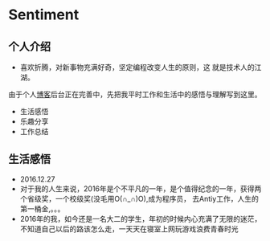 # Sentiment
## 个人介绍
- 喜欢折腾，对新事物充满好奇，坚定编程改变人生的原则，这 就是技术人的江湖。
  
  
由于个人[博客](http://www.coderw.cn)后台正在完善中，先把我平时工作和生活中的感悟与理解写到这里。

- 生活感悟
- 乐趣分享
- 工作总结












## 生活感悟
 - 2016.12.27
 - 对于我的人生来说，2016年是个不平凡的一年，是个值得纪念的一年，获得两个省级奖，一个校级奖(没毛用O(∩_∩)O),成为程序员，
 去Antiy工作，人生的第一桶金,。。。
 - 2016年的我，如今还是一名大二的学生，年初的时候内心充满了无限的迷茫，不知道自己以后的路该怎么走，一天天在寝室上网玩游戏浪费青春时光
   
